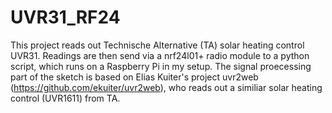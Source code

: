 # UVR31_RF24
This project reads out Technische Alternative (TA) solar heating control UVR31. Readings are then send via a nrf24l01+ radio module to a python script, which runs on a Raspberry Pi in my setup.
The signal proecessing part of the sketch is based on Elias Kuiter's project uvr2web (https://github.com/ekuiter/uvr2web), who reads out a similiar solar heating control (UVR1611) from TA.

